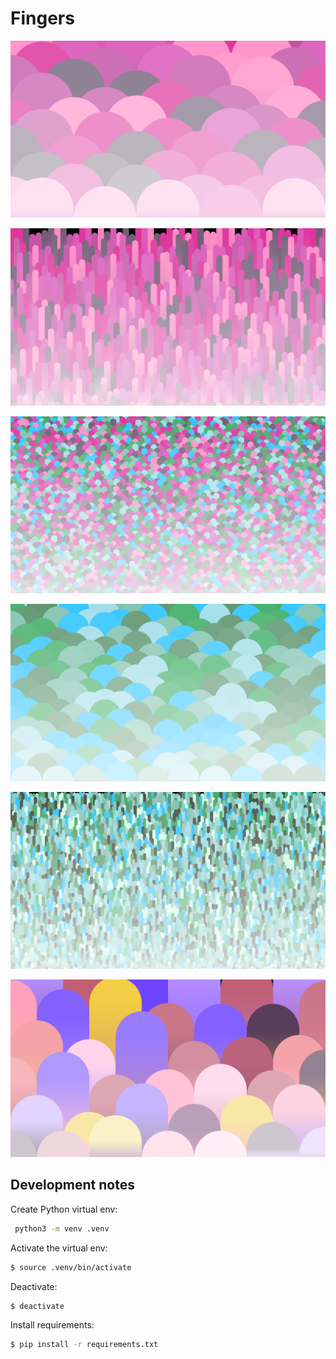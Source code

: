 # Fingers

![](output-5-10-1.png)

![](output-50-10-2.png)

![](output-50-50-3.png)

![](output-10-20-4.png)

![](output-100-30-5.png)

![](output-6-5-6.png)

## Development notes

Create Python virtual env:

```bash
 python3 -m venv .venv
```

Activate the virtual env:

```bash
$ source .venv/bin/activate
```

Deactivate:

```bash
$ deactivate
```

Install requirements:

```bash
$ pip install -r requirements.txt
```

